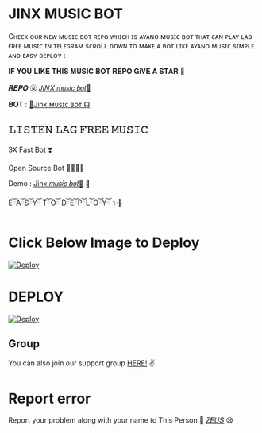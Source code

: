 # JINX MUSIC BOT
 Cʜᴇᴄᴋ ᴏᴜʀ ɴᴇᴡ ᴍᴜsɪᴄ ʙᴏᴛ ʀᴇᴘᴏ 
ᴡʜɪᴄʜ ɪs ᴀʏᴀɴᴏ ᴍᴜsɪᴄ ʙᴏᴛ ᴛʜᴀᴛ ᴄᴀɴ ᴘʟᴀʏ
 ʟᴀɢ ғʀᴇᴇ ᴍᴜsɪᴄ ɪɴ ᴛᴇʟᴇɢʀᴀᴍ sᴄʀᴏʟʟ ᴅᴏᴡɴ ᴛᴏ ᴍᴀᴋᴇ ᴀ ʙᴏᴛ ʟɪᴋᴇ ᴀʏᴀɴᴏ ᴍᴜsɪᴄ sɪᴍᴘʟᴇ ᴀɴᴅ ᴇᴀsʏ ᴅᴇᴘʟᴏʏ :

𝐈𝐅 𝐘𝐎𝐔 𝐋𝐈𝐊𝐄 𝐓𝐇𝐈𝐒 𝐌𝐔𝐒𝐈𝐂 𝐁𝐎𝐓 𝐑𝐄𝐏𝐎 𝐆𝐢𝐕𝐄 𝐀 𝐒𝐓𝐀𝐑 🌟


𝑹𝑬𝑷𝑶 ㊛ [ 𝐽𝐼𝑁𝑋 𝑚𝑢𝑠𝑖𝑐 𝑏𝑜𝑡🦋](https://GitHub.Com/zeusop5/Jinx-Music)

𝐁𝐎𝐓  : [💜Jinx ᴍᴜsɪᴄ ʙᴏᴛ ☊](https://t.me/Jinx_Music_bot)

## 𝙻𝙸𝚂𝚃𝙴𝙽 𝙻𝙰𝙶 𝙵𝚁𝙴𝙴 𝙼𝚄𝚂𝙸𝙲
3X Fast Bot ❣️

Open Source Bot 👨🏻‍💻💫

Demo : [Jinx 𝑚𝑢𝑠𝑖𝑐 𝑏𝑜𝑡💜](https://t.me/Jinx_Music_bot) 🍂

EཽAཽSཽYཽ TཽOཽ DཽEཽPཽLཽOཽYཽ ✨🥀

# Click Below Image to Deploy
[![Deploy](https://telegra.ph/file/33b492308575ab527216f.jpg)](https://heroku.com/deploy?template=https://github.com/zeusop5/Ayano-music)


# DEPLOY
[![Deploy](https://www.herokucdn.com/deploy/button.svg)](https://heroku.com/deploy?template=https://github.com/zeusop5/Ayano-music)

## Group
You can also join our support group [HERE!](https://t.me/Jinx_support) ✌️

# Report error
Report your problem along with your name to This Person 📲 [𝑍𝐸𝑈𝑆](https://t.me/II_ZEUS_XD_II) 😪



